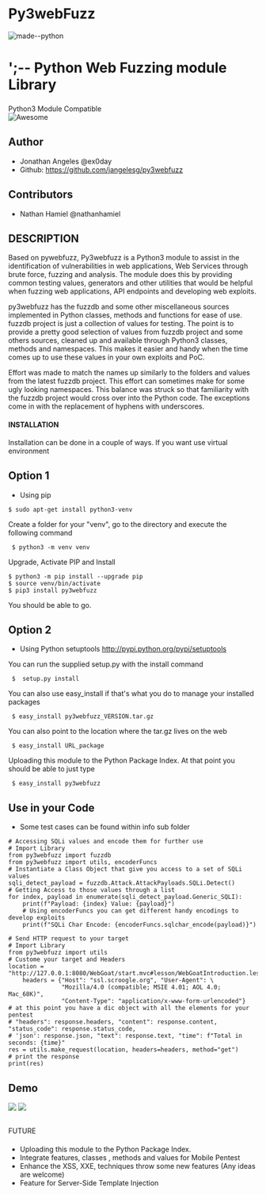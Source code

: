 ###
#  Py3webFuzz  
![made--python](http://ForTheBadge.com/images/badges/made-with-python.svg) 

# ';-- Python  Web Fuzzing module Library

###
Python3 Module Compatible  
![Awesome](https://cdn.rawgit.com/sindresorhus/awesome/d7305f38d29fed78fa85652e3a63e154dd8e8829/media/badge.svg)

## Author
- Jonathan Angeles @ex0day
- Github: https://github.com/jangelesg/py3webfuzz
## Contributors 
- Nathan Hamiel @nathanhamiel
##

## DESCRIPTION

Based on pywebfuzz, Py3webfuzz is a Python3 module to assist in the identification of vulnerabilities in web applications, 
Web Services through brute force, fuzzing and analysis. The module does this by providing common testing values, generators and other 
utilities that would be helpful when fuzzing web applications, API endpoints and developing web exploits.

py3webfuzz has the fuzzdb and some other miscellaneous sources implemented in Python classes, methods and functions for
ease of use. fuzzdb project is just a collection of values for testing. The point is to provide a pretty good selection
of values from fuzzdb project and some others sources, cleaned up and available through Python3 classes, methods and namespaces.
This makes it easier and handy when the time comes up to use these values in your own exploits and PoC.

Effort was made to match the names up similarly to the folders and values from the latest fuzzdb project. This effort can
sometimes make for some ugly looking namespaces. This balance was struck so that familiarity with the fuzzdb project
would cross over into the Python code. The exceptions come in with the replacement of hyphens with underscores.


#### INSTALLATION
Installation can be done in a couple of ways. If you want use virtual environment
 
 ## Option 1 
 
 - Using pip   
 
```console
$ sudo apt-get install python3-venv
```

Create a folder for your "venv", go to the directory and execute the following command

```console
 $ python3 -m venv venv
```

Upgrade, Activate PIP and Install 
 
```console
$ python3 -m pip install --upgrade pip
$ source venv/bin/activate
$ pip3 install py3webfuzz
```


You should be able to go. 

 ## Option 2 
- Using Python setuptools http://pypi.python.org/pypi/setuptools

You can run the supplied setup.py with the install command

```console
 $  setup.py install
```

You can also use easy_install if that's what you do to manage your installed packages

```console
 $ easy_install py3webfuzz_VERSION.tar.gz
```

You can also point to the location where the tar.gz lives on the web

```console
 $ easy_install URL_package
```

Uploading this module to the Python Package Index. At that point you should be able to just type

```console
 $ easy_install py3webfuzz
```

## Use in your Code
- Some test cases can be found within info sub folder

```console
# Accessing SQLi values and encode them for further use 
# Import Library
from py3webfuzz import fuzzdb
from py3webfuzz import utils, encoderFuncs
# Instantiate a Class Object that give you access to a set of SQLi values
sqli_detect_payload = fuzzdb.Attack.AttackPayloads.SQLi.Detect()
# Getting Access to those values through a list
for index, payload in enumerate(sqli_detect_payload.Generic_SQLI):
    print(f"Payload: {index} Value: {payload}")
    # Using encoderFuncs you can get different handy encodings to develop exploits
    print(f"SQLi Char Encode: {encoderFuncs.sqlchar_encode(payload)}")
```

```console
# Send HTTP request to your target
# Import Library
from py3webfuzz import utils
# Custome your target and Headers
location = "http://127.0.0.1:8080/WebGoat/start.mvc#lesson/WebGoatIntroduction.lesson"
    headers = {"Host": "ssl.scroogle.org", "User-Agent": \
               "Mozilla/4.0 (compatible; MSIE 4.01; AOL 4.0; Mac_68K)",
               "Content-Type": "application/x-www-form-urlencoded"}
# at this point you have a dic object with all the elements for your pentest
# "headers": response.headers, "content": response.content, "status_code": response.status_code,
# 'json': response.json, "text": response.text, "time": f"Total in seconds: {time}"
res = utils.make_request(location, headers=headers, method="get")
# print the response 
print(res)
```

## Demo
![](https://github.com/jangelesg/Py3webfuzz/blob/master/py3webfuzz/info/sqli-code-test.gif)
![](https://github.com/jangelesg/Py3webfuzz/blob/master/py3webfuzz/info/encode_functions.gif)
##

####
FUTURE
####
- Uploading this module to the Python Package Index. 
- Integrate features, classes , methods and values for Mobile Pentest
- Enhance the XSS, XXE,  techniques throw some new features (Any ideas are welcome)
- Feature for Server-Side Template Injection
